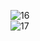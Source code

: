 
<img class="w75percent" src="/images/bt/us/sfo1.jpg" alt="16"><br>
<img class="w75percent" src="/images/bt/us/sfo2.jpg" alt="17">
